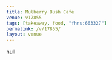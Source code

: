 ```yaml
---
title: Mulberry Bush Cafe
venue: v17855
tags: [takeaway, food, "fhrs:663327"]
permalink: /v/17855/
layout: venue
---
```

null